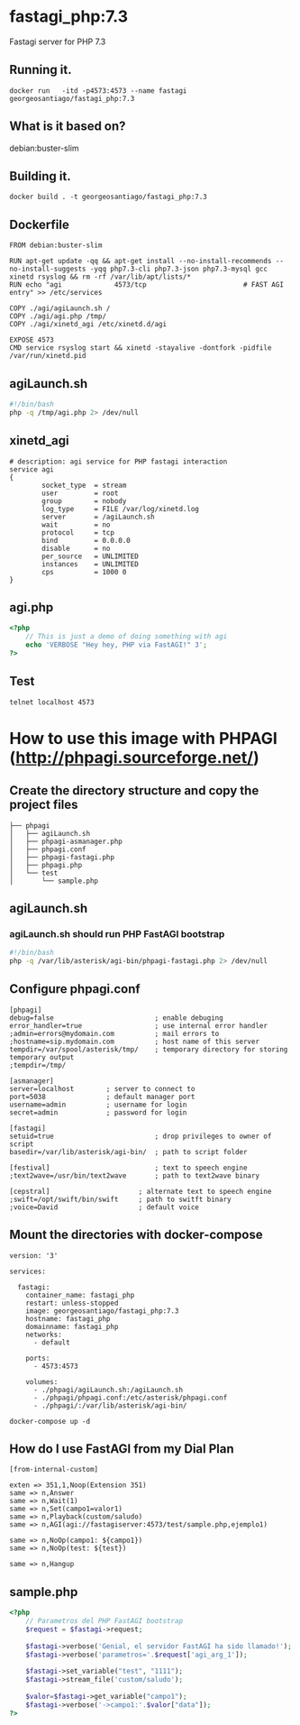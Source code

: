 # fastagi_php:7.3

Fastagi server for PHP 7.3

## Running it.

```docker
docker run   -itd -p4573:4573 --name fastagi  georgeosantiago/fastagi_php:7.3
```
## What is it based on?

debian:buster-slim

## Building it.

```docker
docker build . -t georgeosantiago/fastagi_php:7.3
```
## Dockerfile

```docker
FROM debian:buster-slim

RUN apt-get update -qq && apt-get install --no-install-recommends --no-install-suggests -yqq php7.3-cli php7.3-json php7.3-mysql gcc xinetd rsyslog && rm -rf /var/lib/apt/lists/*
RUN echo "agi             4573/tcp                        # FAST AGI entry" >> /etc/services

COPY ./agi/agiLaunch.sh /
COPY ./agi/agi.php /tmp/
COPY ./agi/xinetd_agi /etc/xinetd.d/agi

EXPOSE 4573
CMD service rsyslog start && xinetd -stayalive -dontfork -pidfile /var/run/xinetd.pid
```
## agiLaunch.sh

```bash
#!/bin/bash
php -q /tmp/agi.php 2> /dev/null
```
## xinetd_agi

```docker
# description: agi service for PHP fastagi interaction
service agi
{
        socket_type  = stream
        user         = root
        group        = nobody
        log_type     = FILE /var/log/xinetd.log
        server       = /agiLaunch.sh
        wait         = no
        protocol     = tcp
        bind         = 0.0.0.0
        disable      = no
        per_source   = UNLIMITED
        instances    = UNLIMITED
        cps          = 1000 0
}
```
## agi.php

```php
<?php
	// This is just a demo of doing something with agi
	echo 'VERBOSE "Hey hey, PHP via FastAGI!" 3';
?>
```
## Test

```cmd
telnet localhost 4573
```

# How to use this image with PHPAGI (http://phpagi.sourceforge.net/)

## Create the directory structure and copy the project files

```text
├── phpagi
│   ├── agiLaunch.sh
│   ├── phpagi-asmanager.php
│   ├── phpagi.conf
│   ├── phpagi-fastagi.php
│   ├── phpagi.php
│   └── test
│       └── sample.php
```

## agiLaunch.sh

### agiLaunch.sh should run PHP FastAGI bootstrap

```bash
#!/bin/bash
php -q /var/lib/asterisk/agi-bin/phpagi-fastagi.php 2> /dev/null
```

## Configure phpagi.conf

```text
[phpagi]
debug=false							; enable debuging
error_handler=true					; use internal error handler
;admin=errors@mydomain.com			; mail errors to
;hostname=sip.mydomain.com			; host name of this server
tempdir=/var/spool/asterisk/tmp/	; temporary directory for storing temporary output
;tempdir=/tmp/

[asmanager]
server=localhost		; server to connect to
port=5038				; default manager port
username=admin			; username for login
secret=admin			; password for login

[fastagi]
setuid=true							; drop privileges to owner of script
basedir=/var/lib/asterisk/agi-bin/	; path to script folder

[festival]							; text to speech engine
;text2wave=/usr/bin/text2wave		; path to text2wave binary

[cepstral]						; alternate text to speech engine
;swift=/opt/swift/bin/swift		; path to switft binary
;voice=David					; default voice
```

## Mount the directories with docker-compose

```text
version: '3'
 
services:
    
  fastagi:
    container_name: fastagi_php    
    restart: unless-stopped
    image: georgeosantiago/fastagi_php:7.3
    hostname: fastagi_php
    domainname: fastagi_php
    networks:
      - default
      
    ports:
      - 4573:4573
      
    volumes:
      - ./phpagi/agiLaunch.sh:/agiLaunch.sh      
      - ./phpagi/phpagi.conf:/etc/asterisk/phpagi.conf      
      - ./phpagi/:/var/lib/asterisk/agi-bin/      
```

```docker
docker-compose up -d
```

## How do I use FastAGI from my Dial Plan

```text
[from-internal-custom]	

exten => 351,1,Noop(Extension 351)
same => n,Answer
same => n,Wait(1)
same => n,Set(campo1=valor1)
same => n,Playback(custom/saludo)
same => n,AGI(agi://fastagiserver:4573/test/sample.php,ejemplo1)

same => n,NoOp(campo1: ${campo1})
same => n,NoOp(test: ${test})

same => n,Hangup
```

## sample.php

```php
<?php
	// Parametros del PHP FastAGI bootstrap
	$request = $fastagi->request;
		
	$fastagi->verbose('Genial, el servidor FastAGI ha sido llamado!');	
	$fastagi->verbose('parametros='.$request['agi_arg_1']);
		
	$fastagi->set_variable("test", "1111");
	$fastagi->stream_file('custom/saludo');
	
	$valor=$fastagi->get_variable("campo1");
	$fastagi->verbose('->campo1:'.$valor["data"]);	
?>
```